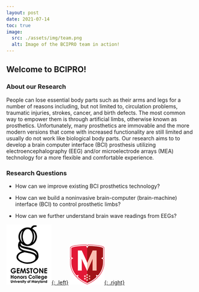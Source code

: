 ```yaml
---
layout: post
date: 2021-07-14
toc: true
image:
  src: ./assets/img/team.png
  alt: Image of the BCIPRO team in action!
---
```


## Welcome to BCIPRO!

### About our Research

People can lose essential body parts such as their arms and legs for a number of reasons including, but not limited to, circulation problems, traumatic injuries, strokes, cancer, and birth defects. The most common way to empower them is through artificial limbs, otherwise known as prosthetics. Unfortunately, many prosthetics are immovable and the more modern versions that come with increased functionality are still limited and usually do not work like biological body parts. Our research aims to to develop a brain computer interface (BCI) prosthesis utilizing electroencephalography (EEG) and/or microelectrode arrays (MEA) technology for a more flexible and comfortable experience. 

### Research Questions

* How can we improve existing BCI prosthetics technology?

* How can we build a noninvasive brain-computer (brain-machine) interface (BCI) to control prosthetic limbs?

* How can we further understand brain wave readings from EEGs? 

[![](./assets/img/gems.png){: .left}](https://gemstone.umd.edu/)
[![](./assets/img/honors.png){: .right}](http://www.honors.umd.edu)
\
&nbsp;

